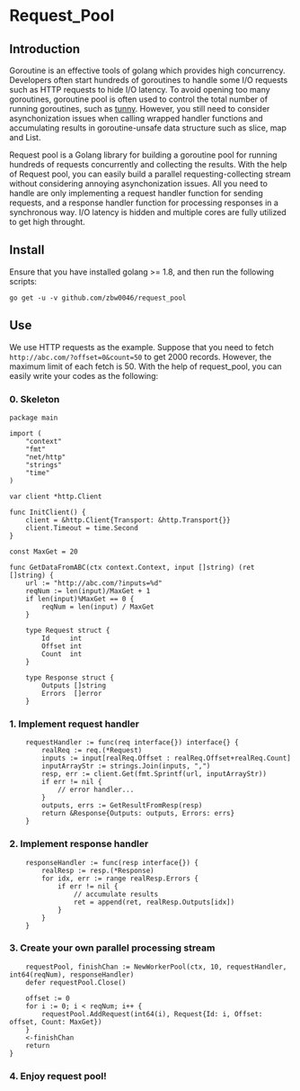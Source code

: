 # Request_Pool

## Introduction

Goroutine is an effective tools of golang which provides high concurrency. Developers often start hundreds of goroutines to handle some I/O requests such as HTTP requests to hide I/O latency. 
To avoid opening too many goroutines, goroutine pool is often used to control the total number of running goroutines, such as <a href=https://github.com/Jeffail/tunny>tunny</a>.
However, you still need to consider asynchonization issues when calling wrapped handler functions and accumulating results in goroutine-unsafe data structure such as slice, map and List.

Request pool is a Golang library for building a goroutine pool for running hundreds of requests concurrently and collecting the results. 
With the help of Request pool, you can easily build a parallel requesting-collecting stream without considering annoying asynchonization issues.
All you need to handle are only implementing a request handler function for sending requests, and a response handler function for processing responses in a synchronous way.
I/O latency is hidden and multiple cores are fully utilized to get high throught.

## Install

Ensure that you have installed golang >= 1.8, and then run the following scripts:

```
go get -u -v github.com/zbw0046/request_pool
```

## Use

We use HTTP requests as the example. Suppose that you need to fetch ```http://abc.com/?offset=0&count=50``` to get 2000 records. However, the maximum limit of each fetch is 50. With the help of request_pool, you can easily write your codes as the following:

### 0. Skeleton

```
package main

import (
	"context"
	"fmt"
	"net/http"
	"strings"
	"time"
)

var client *http.Client

func InitClient() {
	client = &http.Client{Transport: &http.Transport{}}
	client.Timeout = time.Second
}

const MaxGet = 20

func GetDataFromABC(ctx context.Context, input []string) (ret []string) {
	url := "http://abc.com/?inputs=%d"
	reqNum := len(input)/MaxGet + 1
	if len(input)%MaxGet == 0 {
		reqNum = len(input) / MaxGet
	}

	type Request struct {
		Id     int
		Offset int
		Count  int
	}

	type Response struct {
		Outputs []string
		Errors  []error
	}
```

### 1. Implement request handler

```
	requestHandler := func(req interface{}) interface{} {
		realReq := req.(*Request)
		inputs := input[realReq.Offset : realReq.Offset+realReq.Count]
		inputArrayStr := strings.Join(inputs, ",")
		resp, err := client.Get(fmt.Sprintf(url, inputArrayStr))
		if err != nil {
			// error handler...
		}
		outputs, errs := GetResultFromResp(resp)
		return &Response{Outputs: outputs, Errors: errs}
	}
```

### 2. Implement response handler
```
	responseHandler := func(resp interface{}) {
		realResp := resp.(*Response)
		for idx, err := range realResp.Errors {
			if err != nil {
				// accumulate results
				ret = append(ret, realResp.Outputs[idx])
			}
		}
	}
```

### 3. Create your own parallel processing stream
```
	requestPool, finishChan := NewWorkerPool(ctx, 10, requestHandler, int64(reqNum), responseHandler)
	defer requestPool.Close()

	offset := 0
	for i := 0; i < reqNum; i++ {
		requestPool.AddRequest(int64(i), Request{Id: i, Offset: offset, Count: MaxGet})
	}
	<-finishChan
	return
}
```

### 4. Enjoy request pool!







